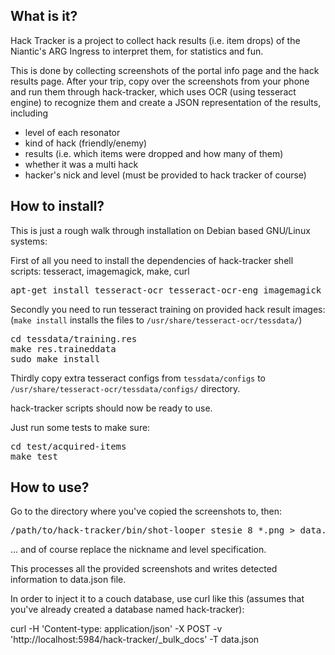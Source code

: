 What is it?
---------------

Hack Tracker is a project to collect hack results (i.e. item drops) of the Niantic's ARG Ingress
to interpret them, for statistics and fun.

This is done by collecting screenshots of the portal info page and the hack results page.  After
your trip, copy over the screenshots from your phone and run them through hack-tracker, which
uses OCR (using tesseract engine) to recognize them and create a JSON representation of the results,
including

* level of each resonator
* kind of hack (friendly/enemy)
* results (i.e. which items were dropped and how many of them)
* whether it was a multi hack
* hacker's nick and level (must be provided to hack tracker of course)


How to install?
-------------------

This is just a rough walk through installation on Debian based GNU/Linux systems:

First of all you need to install the dependencies of hack-tracker shell scripts:
tesseract, imagemagick, make, curl

<pre>
apt-get install tesseract-ocr tesseract-ocr-eng imagemagick make curl
</pre>

Secondly you need to run tesseract training on provided hack result images:
(`make install` installs the files to `/usr/share/tesseract-ocr/tessdata/`)

<pre>
cd tessdata/training.res
make res.traineddata
sudo make install
</pre>

Thirdly copy extra tesseract configs from `tessdata/configs` to
`/usr/share/tesseract-ocr/tessdata/configs/` directory.

hack-tracker scripts should now be ready to use.

Just run some tests to make sure:

<pre>
cd test/acquired-items
make test
</pre>


How to use?
---------------

Go to the directory where you've copied the screenshots to, then:

<pre>
/path/to/hack-tracker/bin/shot-looper stesie 8 *.png > data.json
</pre>

... and of course replace the nickname and level specification.

This processes all the provided screenshots and writes detected
information to data.json file.

In order to inject it to a couch database, use curl like this
(assumes that you've already created a database named hack-tracker):

curl -H 'Content-type: application/json' -X POST -v 'http://localhost:5984/hack-tracker/_bulk_docs' -T data.json

